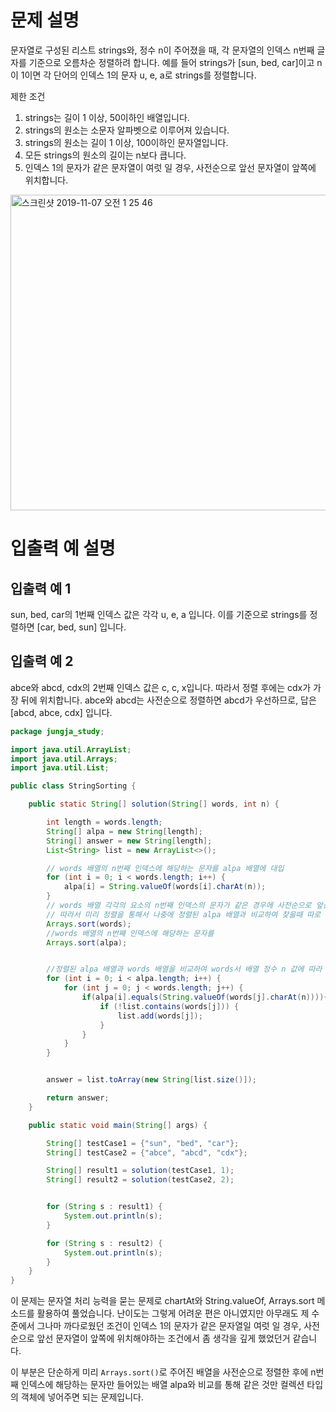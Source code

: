 
# 문제 설명

문자열로 구성된 리스트 strings와, 정수 n이 주어졌을 때, 각 문자열의 인덱스 n번째 글자를 기준으로 오름차순 정렬하려 합니다. 예를 들어 strings가 [sun, bed, car]이고 n이 1이면 각 단어의 인덱스 1의 문자 u, e, a로 strings를 정렬합니다.

제한 조건
1. strings는 길이 1 이상, 50이하인 배열입니다.
2. strings의 원소는 소문자 알파벳으로 이루어져 있습니다.
3. strings의 원소는 길이 1 이상, 100이하인 문자열입니다.
4. 모든 strings의 원소의 길이는 n보다 큽니다.
5. 인덱스 1의 문자가 같은 문자열이 여럿 일 경우, 사전순으로 앞선 문자열이 앞쪽에 위치합니다.



<img width="505" alt="스크린샷 2019-11-07 오전 1 25 46" src="https://user-images.githubusercontent.com/22395934/68316971-af89f000-00fd-11ea-9e0b-8184f9befe33.png">




# 입출력 예 설명
## 입출력 예 1
sun, bed, car의 1번째 인덱스 값은 각각 u, e, a 입니다. 이를 기준으로 strings를 정렬하면 [car, bed, sun] 입니다.

## 입출력 예 2
abce와 abcd, cdx의 2번째 인덱스 값은 c, c, x입니다. 따라서 정렬 후에는 cdx가 가장 뒤에 위치합니다. abce와 abcd는 사전순으로 정렬하면 abcd가 우선하므로, 답은 [abcd, abce, cdx] 입니다.

```java
package jungja_study;

import java.util.ArrayList;
import java.util.Arrays;
import java.util.List;

public class StringSorting {

    public static String[] solution(String[] words, int n) {

        int length = words.length;
        String[] alpa = new String[length];
        String[] answer = new String[length];
        List<String> list = new ArrayList<>();

        // words 배열의 n번째 인덱스에 해당하는 문자를 alpa 배열에 대입
        for (int i = 0; i < words.length; i++) {
            alpa[i] = String.valueOf(words[i].charAt(n));
        }
        // words 배열 각각의 요소의 n번째 인덱스의 문자가 같은 경우에 사전순으로 앞선 문자열로 정렬해야합니다.
        // 따라서 미리 정렬을 통해서 나중에 정렬된 alpa 배열과 비교하여 찾을때 따로 사전순으로 앞선 정렬 처리를 할 필요가 없어집니다.
        Arrays.sort(words);
        //words 배열의 n번째 인덱스에 해당하는 문자를
        Arrays.sort(alpa);


        //정렬된 alpa 배열과 words 배열을 비교하여 words서 배열 정수 n 값에 따라 컬렉션타입의 리스트 객체에 저장합니다.
        for (int i = 0; i < alpa.length; i++) {
            for (int j = 0; j < words.length; j++) {
                if(alpa[i].equals(String.valueOf(words[j].charAt(n)))){
                    if (!list.contains(words[j])) {
                        list.add(words[j]);
                    }
                }
            }
        }


        answer = list.toArray(new String[list.size()]);

        return answer;
    }

    public static void main(String[] args) {

        String[] testCase1 = {"sun", "bed", "car"};
        String[] testCase2 = {"abce", "abcd", "cdx"};

        String[] result1 = solution(testCase1, 1);
        String[] result2 = solution(testCase2, 2);


        for (String s : result1) {
            System.out.println(s);
        }

        for (String s : result2) {
            System.out.println(s);
        }
    }
}
```

이 문제는 문자열 처리 능력을 묻는 문제로 chartAt와 String.valueOf, Arrays.sort 메소드를 활용하여 풀었습니다. 난이도는 그렇게 어려운 편은 아니였지만 아무래도 제 수준에서 그나마 까다로웠던 조건이 인덱스 1의 문자가 같은 문자열일 여럿 일 경우, 사전순으로 앞선 문자열이 앞쪽에 위치해야하는 조건에서 좀 생각을 깊게 했었던거 같습니다.

이 부분은 단순하게 미리 `Arrays.sort()`로 주어진 배열을 사전순으로 정렬한 후에 n번째 인덱스에 해당하는 문자만 들어있는 배열 alpa와 비교를 통해 같은 것만 컬렉션 타입의 객체에 넣어주면 되는 문제입니다.
